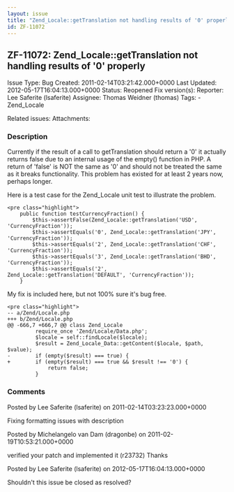 ```yaml
---
layout: issue
title: "Zend_Locale::getTranslation not handling results of '0' properly"
id: ZF-11072
---
```


ZF-11072: Zend\_Locale::getTranslation not handling results of '0' properly
---------------------------------------------------------------------------

 Issue Type: Bug Created: 2011-02-14T03:21:42.000+0000 Last Updated: 2012-05-17T16:04:13.000+0000 Status: Reopened Fix version(s): 
 Reporter:  Lee Saferite (lsaferite)  Assignee:  Thomas Weidner (thomas)  Tags: - Zend\_Locale
 
 Related issues: 
 Attachments: 
### Description

Currently if the result of a call to getTranslation should return a '0' it actually returns false due to an internal usage of the empty() function in PHP. A return of 'false' is NOT the same as '0' and should not be treated the same as it breaks functionality. This problem has existed for at least 2 years now, perhaps longer.

Here is a test case for the Zend\_Locale unit test to illustrate the problem.

 
    <pre class="highlight">
        public function testCurrencyFraction() {
            $this->assertFalse(Zend_Locale::getTranslation('USD', 'CurrencyFraction'));
            $this->assertEquals('0', Zend_Locale::getTranslation('JPY', 'CurrencyFraction'));
            $this->assertEquals('2', Zend_Locale::getTranslation('CHF', 'CurrencyFraction'));
            $this->assertEquals('3', Zend_Locale::getTranslation('BHD', 'CurrencyFraction'));
            $this->assertEquals('2', Zend_Locale::getTranslation('DEFAULT', 'CurrencyFraction'));
        }


My fix is included here, but not 100% sure it's bug free.

 
    <pre class="highlight">
    -- a/Zend/Locale.php
    +++ b/Zend/Locale.php
    @@ -666,7 +666,7 @@ class Zend_Locale
             require_once 'Zend/Locale/Data.php';
             $locale = self::findLocale($locale);
             $result = Zend_Locale_Data::getContent($locale, $path, $value);
    -        if (empty($result) === true) {
    +        if (empty($result) === true && $result !== '0') {
                 return false;
             }


 

 

### Comments

Posted by Lee Saferite (lsaferite) on 2011-02-14T03:23:23.000+0000

Fixing formatting issues with description

 

 

Posted by Michelangelo van Dam (dragonbe) on 2011-02-19T10:53:21.000+0000

verified your patch and implemented it (r23732) Thanks

 

 

Posted by Lee Saferite (lsaferite) on 2012-05-17T16:04:13.000+0000

Shouldn't this issue be closed as resolved?

 

 